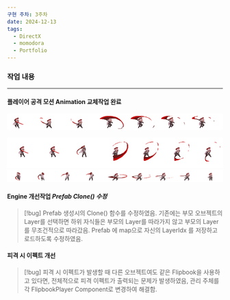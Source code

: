 ```yaml
---
구현 주차: 3주차
date: 2024-12-13
tags:
  - DirectX
  - momodora
  - Portfolio
---
```

### 작업 내용
---


#### 플레이어 공격 모션 Animation 교체작업 완료
![Player Attack 1](images/PlayerAttack1.png)

![Player Attack 2](images/PlayerAttack2.png)
![Player Attack 3](images/PlayerAttack3.png)


#### Engine 개선작업 *Prefab Clone() 수정*

>[!bug]
>Prefab 생성시의 Clone() 함수를 수정하였음. 기존에는 부모 오브젝트의 Layer를 선택하면 하위 자식들은 부모의 Layer를 따라가지 않고 부모의 Layer를 무조건적으로 따라갔음. Prefab 에 map으로 자신의 LayerIdx 를 저장하고 로드하도록 수정하였음.


#### 피격 시 이펙트 개선

>[!bug]
>피격 시 이펙트가 발생할 때 다른 오브젝트여도 같은 Flipbook을 사용하고 있다면, 전체적으로 피격 이펙트가 출력되는 문제가 발생하였음, 관리 주체를 각 FlipbookPlayer Component로 변경하여 해결함.

